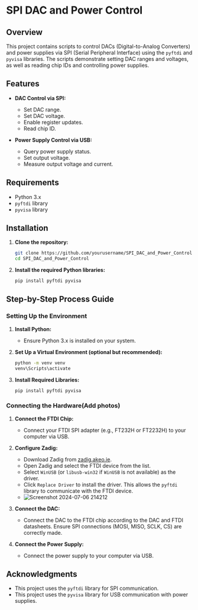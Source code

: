 # SPI DAC and Power Control

## Overview

This project contains scripts to control DACs (Digital-to-Analog Converters) and power supplies via SPI (Serial Peripheral Interface) using the `pyftdi` and `pyvisa` libraries. The scripts demonstrate setting DAC ranges and voltages, as well as reading chip IDs and controlling power supplies.

## Features

- **DAC Control via SPI:**
  - Set DAC range.
  - Set DAC voltage.
  - Enable register updates.
  - Read chip ID.

- **Power Supply Control via USB:**
  - Query power supply status.
  - Set output voltage.
  - Measure output voltage and current.

## Requirements

- Python 3.x
- `pyftdi` library
- `pyvisa` library

## Installation

1. **Clone the repository:**

    ```bash
    git clone https://github.com/yourusername/SPI_DAC_and_Power_Control.git
    cd SPI_DAC_and_Power_Control
    ```

2. **Install the required Python libraries:**

    ```bash
    pip install pyftdi pyvisa
    ```

## Step-by-Step Process Guide

### Setting Up the Environment

1. **Install Python:**
    - Ensure Python 3.x is installed on your system.

2. **Set Up a Virtual Environment (optional but recommended):**
    ```bash
    python -m venv venv
    venv\Scripts\activate
    ```

3. **Install Required Libraries:**
    ```bash
    pip install pyftdi pyvisa
    ```

### Connecting the Hardware(Add photos)

1. **Connect the FTDI Chip:**
    - Connect your FTDI SPI adapter (e.g., FT232H or FT2232H) to your computer via USB.

2. **Configure Zadig:**
    - Download Zadig from [zadig.akeo.ie](https://zadig.akeo.ie/).
    - Open Zadig and select the FTDI device from the list.
    - Select `WinUSB` (or `libusb-win32` if `WinUSB` is not available) as the driver.
    - Click `Replace Driver` to install the driver. This allows the `pyftdi` library to communicate with the FTDI device.
    - ![Screenshot 2024-07-06 214212](https://github.com/vimalselvarajan/Hastest-SPI-DAC-and-Power-Control/assets/75275299/c52ff8d3-3639-4508-887c-2a1fbdf6f7e2)


3. **Connect the DAC:**
    - Connect the DAC to the FTDI chip according to the DAC and FTDI datasheets. Ensure SPI connections (MOSI, MISO, SCLK, CS) are correctly made.

4. **Connect the Power Supply:**
    - Connect the power supply to your computer via USB.

## Acknowledgments

- This project uses the `pyftdi` library for SPI communication.
- This project uses the `pyvisa` library for USB communication with power supplies.
